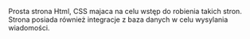 Prosta strona Html, CSS majaca na celu wstęp do robienia takich stron. Strona posiada również integracje z baza danych w celu wysylania wiadomości.
